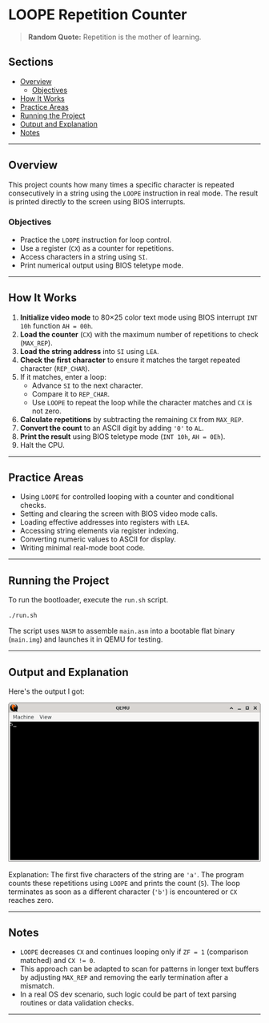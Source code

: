 # LOOPE Repetition Counter

> **Random Quote:** Repetition is the mother of learning.

## Sections

+ [Overview](#overview)
    - [Objectives](#objectives)
+ [How It Works](#how-it-works)
+ [Practice Areas](#practice-areas)
+ [Running the Project](#running-the-project)
+ [Output and Explanation](#output-and-explanation)
+ [Notes](#notes)

---

## Overview

This project counts how many times a specific character is repeated consecutively in a string using the `LOOPE` instruction in real mode. The result is printed directly to the screen using BIOS interrupts.

### Objectives

+ Practice the `LOOPE` instruction for loop control.
+ Use a register (`CX`) as a counter for repetitions.
+ Access characters in a string using `SI`.
+ Print numerical output using BIOS teletype mode.

---

## How It Works

1. **Initialize video mode** to 80×25 color text mode using BIOS interrupt `INT 10h` function `AH = 00h`.
2. **Load the counter** (`CX`) with the maximum number of repetitions to check (`MAX_REP`).
3. **Load the string address** into `SI` using `LEA`.
4. **Check the first character** to ensure it matches the target repeated character (`REP_CHAR`).
5. If it matches, enter a loop:
    - Advance `SI` to the next character.
    - Compare it to `REP_CHAR`.
    - Use `LOOPE` to repeat the loop while the character matches and `CX` is not zero.
6. **Calculate repetitions** by subtracting the remaining `CX` from `MAX_REP`.
7. **Convert the count** to an ASCII digit by adding `'0'` to `AL`.
8. **Print the result** using BIOS teletype mode (`INT 10h`, `AH = 0Eh`).
9. Halt the CPU.

---

## Practice Areas

+ Using `LOOPE` for controlled looping with a counter and conditional checks.
+ Setting and clearing the screen with BIOS video mode calls.
+ Loading effective addresses into registers with `LEA`.
+ Accessing string elements via register indexing.
+ Converting numeric values to ASCII for display.
+ Writing minimal real-mode boot code.

---

## Running the Project

To run the bootloader, execute the `run.sh` script.

```sh
./run.sh
```

The script uses `NASM` to assemble `main.asm` into a bootable flat binary (`main.img`) and launches it in QEMU for testing.

---

## Output and Explanation

Here's the output I got:

![Program's Output](../../../resources/images/repeat_radar_output.png)

Explanation:
The first five characters of the string are `'a'`. The program counts these repetitions using `LOOPE` and prints the count (`5`). The loop terminates as soon as a different character (`'b'`) is encountered or `CX` reaches zero.

---

## Notes

* `LOOPE` decreases `CX` and continues looping only if `ZF = 1` (comparison matched) and `CX != 0`.
* This approach can be adapted to scan for patterns in longer text buffers by adjusting `MAX_REP` and removing the early termination after a mismatch.
* In a real OS dev scenario, such logic could be part of text parsing routines or data validation checks.

---
